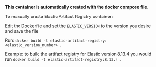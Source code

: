 **This container is automatically created with the docker compose file.**



To manually create Elastic Artifact Registry container:

Edit the Dockerfile and set the `ELASTIC_VERSION` to the version you desire and save the file.

Run:
`docker build -t elastic-artifact-registry:<elastic_version_number> .`

Example: to build the artifact registry for Elastic version 8.13.4 you would run
`docker build -t elastic-artifact-registry:8.13.4 .`